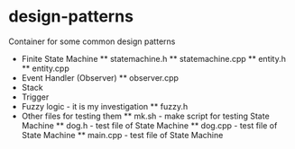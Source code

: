 # design-patterns
Container for some common design patterns

* Finite State Machine
** statemachine.h
** statemachine.cpp
** entity.h
** entity.cpp
* Event Handler (Observer)
** observer.cpp
* Stack
* Trigger
* Fuzzy logic - it is my investigation
** fuzzy.h
* Other files for testing them
** mk.sh - make script for testing State Machine
** dog.h - test file of State Machine
** dog.cpp - test file of State Machine
** main.cpp - test file of State Machine

